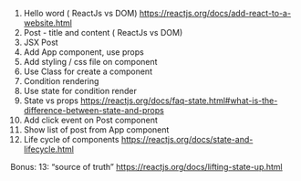 1. Hello word ( ReactJs vs DOM) https://reactjs.org/docs/add-react-to-a-website.html
2. Post - title and content ( ReactJs vs DOM)
3. JSX Post
4. Add App component, use props
5. Add styling / css file on component
6. Use Class for create a component
7. Condition rendering
8. Use state for condition render
9. State vs props https://reactjs.org/docs/faq-state.html#what-is-the-difference-between-state-and-props
10. Add click event on Post component
11. Show list of post from App component
12. Life cycle of components https://reactjs.org/docs/state-and-lifecycle.html

Bonus:
13: “source of truth” https://reactjs.org/docs/lifting-state-up.html 